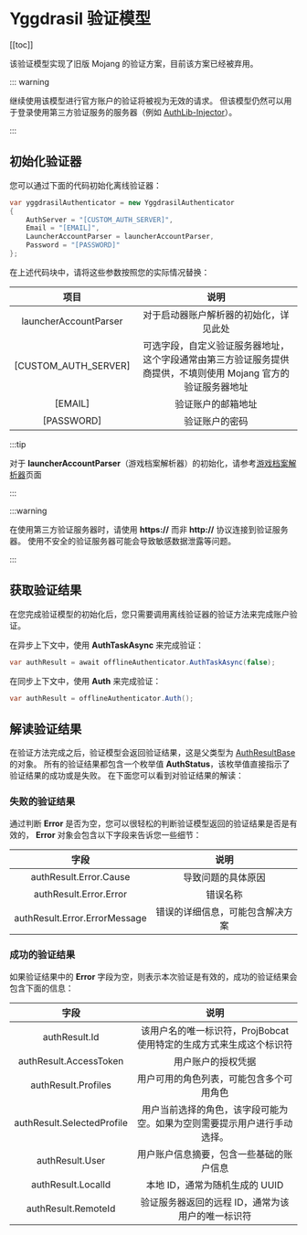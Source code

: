 # Yggdrasil 验证模型

[[toc]]

该验证模型实现了旧版 Mojang 的验证方案，目前该方案已经被弃用。

::: warning

继续使用该模型进行官方账户的验证将被视为无效的请求。
但该模型仍然可以用于登录使用第三方验证服务的服务器（例如 [AuthLib-Injector](https://github.com/yushijinhun/authlib-injector)）。

:::

## 初始化验证器

您可以通过下面的代码初始化离线验证器：

```c#
var yggdrasilAuthenticator = new YggdrasilAuthenticator
{
    AuthServer = "[CUSTOM_AUTH_SERVER]",
    Email = "[EMAIL]",
    LauncherAccountParser = launcherAccountParser,
    Password = "[PASSWORD]"
};
```

在上述代码块中，请将这些参数按照您的实际情况替换：

|          项目           |                             说明                              |
|:---------------------:|:-----------------------------------------------------------:|
| launcherAccountParser |                     对于启动器账户解析器的初始化，详见此处                     |
| [CUSTOM_AUTH_SERVER]  | 可选字段，自定义验证服务器地址，这个字段通常由第三方验证服务提供商提供，不填则使用 Mojang 官方的验证服务器地址 |
|        [EMAIL]        |                          验证账户的邮箱地址                          |
|      [PASSWORD]       |                           验证账户的密码                           |

:::tip

对于 **launcherAccountParser**（游戏档案解析器）的初始化，请参考[游戏档案解析器](/zhCN/projbobcat/additionalParsers/gameProfileParser)页面

:::

:::warning

在使用第三方验证服务器时，请使用 **https://** 而非 **http://** 协议连接到验证服务器。
使用不安全的验证服务器可能会导致敏感数据泄露等问题。

:::

## 获取验证结果

在您完成验证模型的初始化后，您只需要调用离线验证器的验证方法来完成账户验证。

在异步上下文中，使用 **AuthTaskAsync** 来完成验证：

```c#
var authResult = await offlineAuthenticator.AuthTaskAsync(false);
```

在同步上下文中，使用 **Auth** 来完成验证：

```c#
var authResult = offlineAuthenticator.Auth();
```

## 解读验证结果

在验证方法完成之后，验证模型会返回验证结果，这是父类型为 [AuthResultBase](https://github.com/Corona-Studio/ProjBobcat/blob/master/ProjBobcat/ProjBobcat/Class/Model/Auth/AuthResultBase.cs) 的对象。
所有的验证结果都包含一个枚举值 **AuthStatus**，该枚举值直接指示了验证结果的成功或是失败。
在下面您可以看到对验证结果的解读：

### 失败的验证结果

通过判断 **Error** 是否为空，您可以很轻松的判断验证模型返回的验证结果是否是有效的，
**Error** 对象会包含以下字段来告诉您一些细节：

|              字段               |        说明        |
|:-----------------------------:|:----------------:|
|    authResult.Error.Cause     |    导致问题的具体原因     |
|    authResult.Error.Error     |       错误名称       |
| authResult.Error.ErrorMessage | 错误的详细信息，可能包含解决方案 |

### 成功的验证结果

如果验证结果中的 **Error** 字段为空，则表示本次验证是有效的，成功的验证结果会包含下面的信息：

|             字段             |                   说明                    |
|:--------------------------:|:---------------------------------------:|
|       authResult.Id        | 该用户名的唯一标识符，ProjBobcat 使用特定的生成方式来生成这个标识符 |
|   authResult.AccessToken   |                用户账户的授权凭据                |
|    authResult.Profiles     |          用户可用的角色列表，可能包含多个可用角色           |
| authResult.SelectedProfile |  用户当前选择的角色，该字段可能为空。如果为空则需要提示用户进行手动选择。   |
|      authResult.User       |          用户账户信息摘要，包含一些基础的账户信息           |
|     authResult.LocalId     |           本地 ID，通常为随机生成的 UUID           |
|    authResult.RemoteId     |       验证服务器返回的远程 ID，通常为该用户的唯一标识符        |
